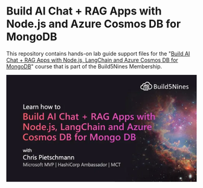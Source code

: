 # Build AI Chat + RAG Apps with Node.js and Azure Cosmos DB for MongoDB

This repository contains hands-on lab guide support files for the "[Build AI Chat + RAG Apps with Node.js, LangChain and Azure Cosmos DB for MongoDB](https://members.build5nines.com/courses/build-ai-chat-rag-apps-with-node-js-langchain-and-azure-cosmos-db-for-mongodb/)" course that is part of the Build5Nines Membership.

[![Build5Nines Course: Learn how to Build AI Chat + RAG Apps with Node.js, LangChain and Azure Cosmos DB for MongoDB](images/Build5Nines-COURSE-Build-AI-Chat-RAG-Apps-with-Nodejs-LangChain-and-Azure-CosmosDB-for-MongoDB-624x351.webp)](https://members.build5nines.com/courses/build-ai-chat-rag-apps-with-node-js-langchain-and-azure-cosmos-db-for-mongodb/)
